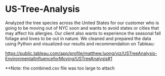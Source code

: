 # US-Tree-Analysis

Analyzed the tree species across the United States for our customer who is going to be moving out of NYC soon and wants to avoid states or cities that may affect his allergies. Our client also wants to experience the seasonal fall foliage and loves to be out in nature. We cleaned and prepared the data using Python and visualized our results and recommendation on Tableau: 

https://public.tableau.com/app/profile/matthew.luong/viz/USTreeAnalysis-EnvironmentalInfluenceforMoving/USTreeAnalysis#1

**Note: the combined.csv file was too large to attach
